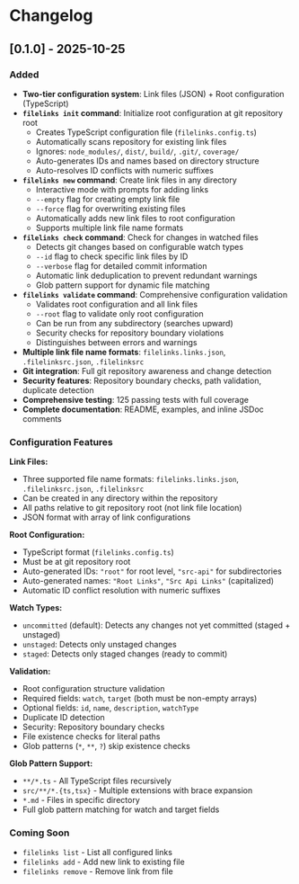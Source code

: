 # Changelog

## [0.1.0] - 2025-10-25

### Added

- **Two-tier configuration system**: Link files (JSON) + Root configuration (TypeScript)
- **`filelinks init` command**: Initialize root configuration at git repository root
  - Creates TypeScript configuration file (`filelinks.config.ts`)
  - Automatically scans repository for existing link files
  - Ignores: `node_modules/`, `dist/`, `build/`, `.git/`, `coverage/`
  - Auto-generates IDs and names based on directory structure
  - Auto-resolves ID conflicts with numeric suffixes
- **`filelinks new` command**: Create link files in any directory
  - Interactive mode with prompts for adding links
  - `--empty` flag for creating empty link file
  - `--force` flag for overwriting existing files
  - Automatically adds new link files to root configuration
  - Supports multiple link file name formats
- **`filelinks check` command**: Check for changes in watched files
  - Detects git changes based on configurable watch types
  - `--id` flag to check specific link files by ID
  - `--verbose` flag for detailed commit information
  - Automatic link deduplication to prevent redundant warnings
  - Glob pattern support for dynamic file matching
- **`filelinks validate` command**: Comprehensive configuration validation
  - Validates root configuration and all link files
  - `--root` flag to validate only root configuration
  - Can be run from any subdirectory (searches upward)
  - Security checks for repository boundary violations
  - Distinguishes between errors and warnings
- **Multiple link file name formats**: `filelinks.links.json`, `.filelinksrc.json`, `.filelinksrc`
- **Git integration**: Full git repository awareness and change detection
- **Security features**: Repository boundary checks, path validation, duplicate detection
- **Comprehensive testing**: 125 passing tests with full coverage
- **Complete documentation**: README, examples, and inline JSDoc comments

### Configuration Features

**Link Files:**

- Three supported file name formats: `filelinks.links.json`, `.filelinksrc.json`, `.filelinksrc`
- Can be created in any directory within the repository
- All paths relative to git repository root (not link file location)
- JSON format with array of link configurations

**Root Configuration:**

- TypeScript format (`filelinks.config.ts`)
- Must be at git repository root
- Auto-generated IDs: `"root"` for root level, `"src-api"` for subdirectories
- Auto-generated names: `"Root Links"`, `"Src Api Links"` (capitalized)
- Automatic ID conflict resolution with numeric suffixes

**Watch Types:**

- `uncommitted` (default): Detects any changes not yet committed (staged + unstaged)
- `unstaged`: Detects only unstaged changes
- `staged`: Detects only staged changes (ready to commit)

**Validation:**

- Root configuration structure validation
- Required fields: `watch`, `target` (both must be non-empty arrays)
- Optional fields: `id`, `name`, `description`, `watchType`
- Duplicate ID detection
- Security: Repository boundary checks
- File existence checks for literal paths
- Glob patterns (`*`, `**`, `?`) skip existence checks

**Glob Pattern Support:**

- `**/*.ts` - All TypeScript files recursively
- `src/**/*.{ts,tsx}` - Multiple extensions with brace expansion
- `*.md` - Files in specific directory
- Full glob pattern matching for watch and target fields

### Coming Soon

- `filelinks list` - List all configured links
- `filelinks add` - Add new link to existing file
- `filelinks remove` - Remove link from file
